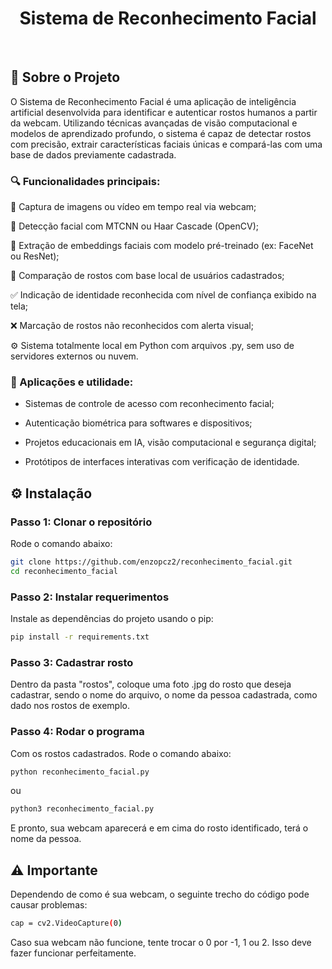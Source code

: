 <h1 align="center">
  <h1 align="center">Sistema de Reconhecimento Facial</h1>
  <br>
</h1>

## 🧠 **Sobre o Projeto**
O Sistema de Reconhecimento Facial é uma aplicação de inteligência artificial desenvolvida para identificar e autenticar rostos humanos a partir da webcam. Utilizando técnicas avançadas de visão computacional e modelos de aprendizado profundo, o sistema é capaz de detectar rostos com precisão, extrair características faciais únicas e compará-las com uma base de dados previamente cadastrada.

### 🔍 Funcionalidades principais:

📸 Captura de imagens ou vídeo em tempo real via webcam;

🧠 Detecção facial com MTCNN ou Haar Cascade (OpenCV);

🔐 Extração de embeddings faciais com modelo pré-treinado (ex: FaceNet ou ResNet);

📂 Comparação de rostos com base local de usuários cadastrados;

✅ Indicação de identidade reconhecida com nível de confiança exibido na tela;

❌ Marcação de rostos não reconhecidos com alerta visual;

⚙️ Sistema totalmente local em Python com arquivos .py, sem uso de servidores externos ou nuvem.

### 🚀 Aplicações e utilidade:

- Sistemas de controle de acesso com reconhecimento facial;

- Autenticação biométrica para softwares e dispositivos;

- Projetos educacionais em IA, visão computacional e segurança digital;

- Protótipos de interfaces interativas com verificação de identidade.

## ⚙️ **Instalação**
### Passo 1: Clonar o repositório

Rode o comando abaixo:

```bash
git clone https://github.com/enzopcz2/reconhecimento_facial.git
cd reconhecimento_facial
```

### Passo 2: Instalar requerimentos

Instale as dependências do projeto usando o pip:

```bash
pip install -r requirements.txt
```

### Passo 3: Cadastrar rosto

Dentro da pasta "rostos", coloque uma foto .jpg do rosto que deseja cadastrar, sendo o nome do arquivo, o nome da pessoa cadastrada, como dado nos rostos de exemplo.

### Passo 4: Rodar o programa

Com os rostos cadastrados. Rode o comando abaixo:

```bash
python reconhecimento_facial.py
```

ou

```bash
python3 reconhecimento_facial.py
```

E pronto, sua webcam aparecerá e em cima do rosto identificado, terá o nome da pessoa.

## ⚠️ **Importante**
Dependendo de como é sua webcam, o seguinte trecho do código pode causar problemas:

```bash
cap = cv2.VideoCapture(0)
```

Caso sua webcam não funcione, tente trocar o 0 por -1, 1 ou 2. Isso deve fazer funcionar perfeitamente.
